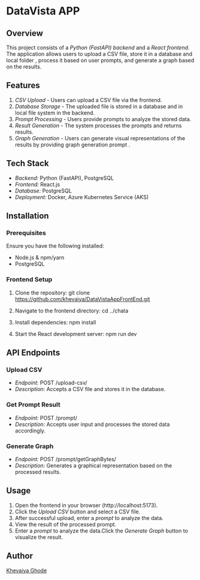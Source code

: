 # DataVista APP

## Overview
This project consists of a *Python (FastAPI) backend* and a *React frontend*. The application allows users to upload a CSV file, store it in a database and local folder , process it based on user prompts, and generate a graph based on the results.

## Features
1. *CSV Upload* - Users can upload a CSV file via the frontend.
2. *Database Storage* - The uploaded file is stored in a database and in local file system in the backend.
3. *Prompt Processing* - Users provide prompts to analyze the stored data.
4. *Result Generation* - The system processes the prompts and returns results.
5. *Graph Generation* - Users can generate visual representations of the results by providing graph generation prompt .

## Tech Stack
- *Backend:* Python (FastAPI), PostgreSQL 
- *Frontend:* React.js
- *Database:* PostgreSQL 
- *Deployment:* Docker, Azure Kubernetes Service (AKS)

## Installation
### Prerequisites
Ensure you have the following installed:
- Node.js & npm/yarn
- PostgreSQL 

### Frontend Setup
1. Clone the repository:
   git clone https://github.com/khevaiya/DataVistaAppFrontEnd.git
   
2. Navigate to the frontend directory:
   cd ../chata
   
3. Install dependencies:
   npm install  
   
4. Start the React development server:
   npm run dev
   

## API Endpoints
### Upload CSV
- *Endpoint:* POST /upload-csv/
- *Description:* Accepts a CSV file and stores it in the database.

### Get Prompt Result
- *Endpoint:* POST /prompt/
- *Description:* Accepts user input and processes the stored data accordingly.

### Generate Graph
- *Endpoint:* POST /prompt/getGraphBytes/
- *Description:* Generates a graphical representation based on the processed results.

## Usage
1. Open the frontend in your browser (http://localhost:5173).
2. Click the *Upload CSV* button and select a CSV file.
3. After successful upload, enter a *prompt* to analyze the data.
4. View the result of the processed prompt.
5. Enter a *prompt* to analyze the data.Click the *Generate Graph* button to visualize the result.

## Author
[Khevaiya Ghode](https://github.com/khevaiya)
